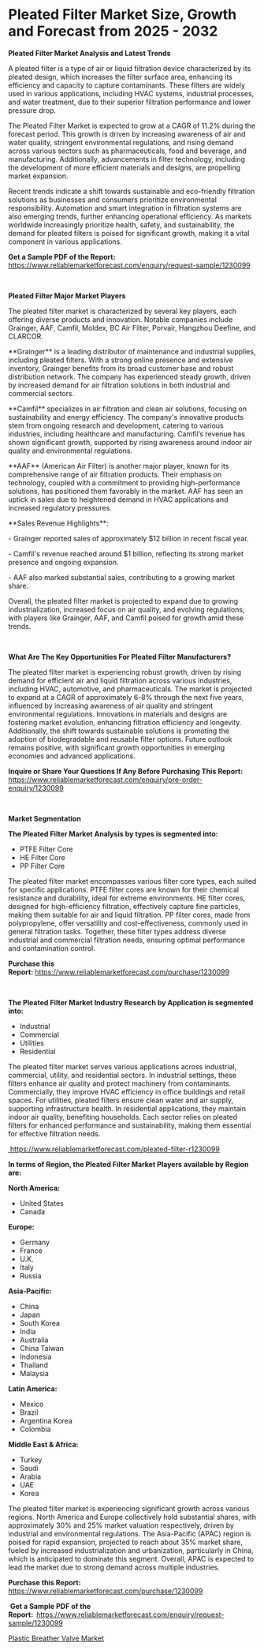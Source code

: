 <p><h1>Pleated Filter Market Size, Growth and Forecast from 2025 - 2032</h1></p><p><strong>Pleated Filter Market Analysis and Latest Trends</strong></p>
<p><p>A pleated filter is a type of air or liquid filtration device characterized by its pleated design, which increases the filter surface area, enhancing its efficiency and capacity to capture contaminants. These filters are widely used in various applications, including HVAC systems, industrial processes, and water treatment, due to their superior filtration performance and lower pressure drop.</p><p>The Pleated Filter Market is expected to grow at a CAGR of 11.2% during the forecast period. This growth is driven by increasing awareness of air and water quality, stringent environmental regulations, and rising demand across various sectors such as pharmaceuticals, food and beverage, and manufacturing. Additionally, advancements in filter technology, including the development of more efficient materials and designs, are propelling market expansion.</p><p>Recent trends indicate a shift towards sustainable and eco-friendly filtration solutions as businesses and consumers prioritize environmental responsibility. Automation and smart integration in filtration systems are also emerging trends, further enhancing operational efficiency. As markets worldwide increasingly prioritize health, safety, and sustainability, the demand for pleated filters is poised for significant growth, making it a vital component in various applications.</p></p>
<p><strong>Get a Sample PDF of the Report:&nbsp;</strong> <a href="https://www.reliablemarketforecast.com/enquiry/request-sample/1230099?utm_campaign=1906&utm_medium=2&utm_source=Github&utm_content=ia&utm_term=18022025&utm_id=pleated-filter">https://www.reliablemarketforecast.com/enquiry/request-sample/1230099</a></p>
<p>&nbsp;</p>
<p><strong>Pleated Filter Major Market Players</strong></p>
<p><p>The pleated filter market is characterized by several key players, each offering diverse products and innovation. Notable companies include Grainger, AAF, Camfil, Moldex, BC Air Filter, Porvair, Hangzhou Deefine, and CLARCOR.</p><p>**Grainger** is a leading distributor of maintenance and industrial supplies, including pleated filters. With a strong online presence and extensive inventory, Grainger benefits from its broad customer base and robust distribution network. The company has experienced steady growth, driven by increased demand for air filtration solutions in both industrial and commercial sectors.</p><p>**Camfil** specializes in air filtration and clean air solutions, focusing on sustainability and energy efficiency. The company's innovative products stem from ongoing research and development, catering to various industries, including healthcare and manufacturing. Camfil’s revenue has shown significant growth, supported by rising awareness around indoor air quality and environmental regulations.</p><p>**AAF** (American Air Filter) is another major player, known for its comprehensive range of air filtration products. Their emphasis on technology, coupled with a commitment to providing high-performance solutions, has positioned them favorably in the market. AAF has seen an uptick in sales due to heightened demand in HVAC applications and increased regulatory pressures.</p><p>**Sales Revenue Highlights**: </p><p>- Grainger reported sales of approximately $12 billion in recent fiscal year.</p><p>- Camfil's revenue reached around $1 billion, reflecting its strong market presence and ongoing expansion.</p><p>- AAF also marked substantial sales, contributing to a growing market share.</p><p>Overall, the pleated filter market is projected to expand due to growing industrialization, increased focus on air quality, and evolving regulations, with players like Grainger, AAF, and Camfil poised for growth amid these trends.</p></p>
<p>&nbsp;</p>
<p><strong>What Are The Key Opportunities For Pleated Filter Manufacturers?</strong></p>
<p><p>The pleated filter market is experiencing robust growth, driven by rising demand for efficient air and liquid filtration across various industries, including HVAC, automotive, and pharmaceuticals. The market is projected to expand at a CAGR of approximately 6-8% through the next five years, influenced by increasing awareness of air quality and stringent environmental regulations. Innovations in materials and designs are fostering market evolution, enhancing filtration efficiency and longevity. Additionally, the shift towards sustainable solutions is promoting the adoption of biodegradable and reusable filter options. Future outlook remains positive, with significant growth opportunities in emerging economies and advanced applications.</p></p>
<p><strong>Inquire or Share Your Questions If Any Before Purchasing This Report:</strong> <a href="https://www.reliablemarketforecast.com/enquiry/pre-order-enquiry/1230099?utm_campaign=1906&utm_medium=2&utm_source=Github&utm_content=ia&utm_term=18022025&utm_id=pleated-filter">https://www.reliablemarketforecast.com/enquiry/pre-order-enquiry/1230099</a></p>
<p>&nbsp;</p>
<p><strong>Market Segmentation</strong></p>
<p><strong>The Pleated Filter Market Analysis by types is segmented into:</strong></p>
<p><ul><li>PTFE Filter Core</li><li>HE Filter Core</li><li>PP Filter Core</li></ul></p>
<p><p>The pleated filter market encompasses various filter core types, each suited for specific applications. PTFE filter cores are known for their chemical resistance and durability, ideal for extreme environments. HE filter cores, designed for high-efficiency filtration, effectively capture fine particles, making them suitable for air and liquid filtration. PP filter cores, made from polypropylene, offer versatility and cost-effectiveness, commonly used in general filtration tasks. Together, these filter types address diverse industrial and commercial filtration needs, ensuring optimal performance and contamination control.</p></p>
<p><strong>Purchase this Report:&nbsp;</strong><a href="https://www.reliablemarketforecast.com/purchase/1230099?utm_campaign=1906&utm_medium=2&utm_source=Github&utm_content=ia&utm_term=18022025&utm_id=pleated-filter">https://www.reliablemarketforecast.com/purchase/1230099</a></p>
<p>&nbsp;</p>
<p><strong>The Pleated Filter Market Industry Research by Application is segmented into:</strong></p>
<p><ul><li>Industrial</li><li>Commercial</li><li>Utilities</li><li>Residential</li></ul></p>
<p><p>The pleated filter market serves various applications across industrial, commercial, utility, and residential sectors. In industrial settings, these filters enhance air quality and protect machinery from contaminants. Commercially, they improve HVAC efficiency in office buildings and retail spaces. For utilities, pleated filters ensure clean water and air supply, supporting infrastructure health. In residential applications, they maintain indoor air quality, benefiting households. Each sector relies on pleated filters for enhanced performance and sustainability, making them essential for effective filtration needs.</p></p>
<p><a href="https://www.reliablemarketforecast.com/pleated-filter-r1230099?utm_campaign=1906&utm_medium=2&utm_source=Github&utm_content=ia&utm_term=18022025&utm_id=pleated-filter">&nbsp;https://www.reliablemarketforecast.com/pleated-filter-r1230099</a></p>
<p><strong>In terms of Region, the Pleated Filter Market Players available by Region are:</strong></p>
<p>
    <p> <strong> North America: </strong>
        <ul>
            <li>United States</li>
            <li>Canada</li>
        </ul>
        </p> 
    <p> <strong> Europe: </strong>
        <ul>
            <li>Germany</li>
            <li>France</li>
            <li>U.K.</li>
            <li>Italy</li>
            <li>Russia</li>
        </ul>
        </p> 
    <p> <strong> Asia-Pacific: </strong>
        <ul>
            <li>China</li>
            <li>Japan</li>
            <li>South Korea</li>
            <li>India</li>
            <li>Australia</li>
            <li>China Taiwan</li>
            <li>Indonesia</li>
            <li>Thailand</li>
            <li>Malaysia</li>
        </ul>
        </p> 
    <p> <strong> Latin America: </strong>
        <ul>
            <li>Mexico</li>
            <li>Brazil</li>
            <li>Argentina Korea</li>
            <li>Colombia</li>
        </ul>
        </p> 
    <p> <strong> Middle East & Africa: </strong>
        <ul>
            <li>Turkey</li>
            <li>Saudi</li>
            <li>Arabia</li>
            <li>UAE</li>
            <li>Korea</li>
        </ul>
    </p>
    </p>
<p><p>The pleated filter market is experiencing significant growth across various regions. North America and Europe collectively hold substantial shares, with approximately 30% and 25% market valuation respectively, driven by industrial and environmental regulations. The Asia-Pacific (APAC) region is poised for rapid expansion, projected to reach about 35% market share, fueled by increased industrialization and urbanization, particularly in China, which is anticipated to dominate this segment. Overall, APAC is expected to lead the market due to strong demand across multiple industries.</p></p>
<p><strong>Purchase this Report: </strong><a href="https://www.reliablemarketforecast.com/purchase/1230099?utm_campaign=1906&utm_medium=2&utm_source=Github&utm_content=ia&utm_term=18022025&utm_id=pleated-filter">https://www.reliablemarketforecast.com/purchase/1230099</a></p>
<p>&nbsp;<strong>Get a Sample PDF of the Report:&nbsp;&nbsp;</strong><a href="https://www.reliablemarketforecast.com/enquiry/request-sample/1230099?utm_campaign=1906&utm_medium=2&utm_source=Github&utm_content=ia&utm_term=18022025&utm_id=pleated-filter">https://www.reliablemarketforecast.com/enquiry/request-sample/1230099</a></p>
<p><strong></strong></p>
<p><p><a href="https://github.com/dringals/Market-Research-Report-List-6/blob/main/plastic-breather-valve-market.md?utm_campaign=1906&utm_medium=2&utm_source=Github&utm_content=ia&utm_term=18022025&utm_id=pleated-filter">Plastic Breather Valve Market</a></p></p>